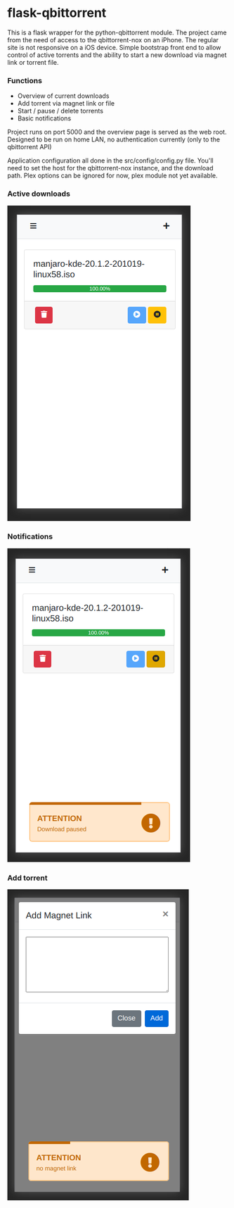 # flask-qbittorrent

This is a flask wrapper for the python-qbittorrent module. The project came from the need of access to the qbittorrent-nox on an iPhone. The regular site is not responsive on a iOS device. Simple bootstrap front end to allow control of active torrents and the ability to start a new download via magnet link or torrent file.

### Functions
* Overview of current downloads
* Add torrent via magnet link or file
* Start / pause / delete torrents
* Basic notifications

Project runs on port 5000 and the overview page is served as the web root. Designed to be run on home LAN, no authentication currently (only to the qbittorrent API)

Application configuration all done in the src/config/config.py file. You'll need to set the host for the qbittorrent-nox instance, and the download path. Plex options can be ignored for now, plex module not yet available.

### Active downloads
![](/images/active-downloads.png)

### Notifications
![](/images/basic-notification.png)

### Add torrent
![](/images/add-torrent.png)
